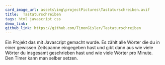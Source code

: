 ```yaml
---
card_image_url: assets\img\projectPictures\Tastaturschreiben.avif
title:  Tastaturschreiben
tags: html javascript css
demo_link: 
github_link: https://github.com/TimonGisler/Tastaturschreiben
---
```


Ein Projekt das mit Javascript gemacht wurde. Es zählt alle Wörter die du in einer gewissen Zeitspanne eingegeben hast und gibt dann aus wie viele Wörter du insgesamt geschrieben hast und wie viele Wörter pro Minute. Den Timer kann man selber setzen.